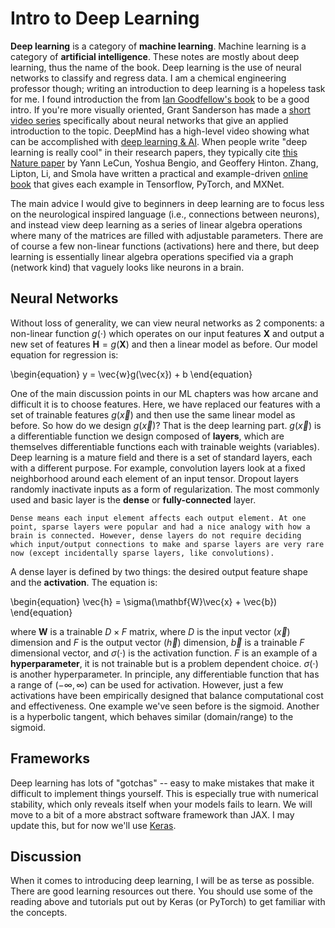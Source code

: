 # Intro to Deep Learning


**Deep learning** is a category of **machine learning**. Machine learning is a category of **artificial intelligence**. These notes are mostly about deep learning, thus the name of the book. Deep learning is the use of neural networks to classify and regress data. I am a chemical engineering professor though; writing an introduction to deep learning is a hopeless task for me. I found introduction the from [Ian Goodfellow's book](https://www.deeplearningbook.org/contents/intro.html) to be a good intro. If you're more visually oriented, Grant Sanderson has made a [short video series](https://www.youtube.com/watch?v=aircAruvnKk) specifically about neural networks that give an applied introduction to the topic. DeepMind has a high-level video showing what can be accomplished with [deep learning & AI](https://www.youtube.com/watch?v=7R52wiUgxZI). When people write "deep learning is really cool" in their research papers, they typically cite [this Nature paper](https://www.nature.com/articles/nature14539) by Yann LeCun, Yoshua Bengio, and Geoffery Hinton. Zhang, Lipton, Li, and Smola have written a practical and example-driven [online book](http://d2l.ai/index.html) that gives each example in Tensorflow, PyTorch, and MXNet.

The main advice I would give to beginners in deep learning are to focus less on the neurological inspired language (i.e., connections between neurons), and instead view deep learning as a series of linear algebra operations where many of the matrices are filled with adjustable parameters. There are of course a few non-linear functions (activations) here and there, but deep learning is essentially linear algebra operations specified via a graph (network kind) that vaguely looks like neurons in a brain.


## Neural Networks

Without loss of generality, we can view neural networks as 2 components: a non-linear function $g(\cdot)$ which operates on our input features $\mathbf{X}$ and output a new set of features $\mathbf{H} = g(\mathbf{X})$ and then a linear model as before. Our model equation for regression is:

\begin{equation}
    y = \vec{w}g(\vec{x}) + b
\end{equation}

One of the main discussion points in our ML chapters was how arcane and difficult it is to choose features. Here, we have replaced our features with a set of trainable features $g(\vec{x})$ and then use the same linear model as before. So how do we design $g(\vec{x})$? That is the deep learning part. $g(\vec{x})$ is a differentiable function we design composed of **layers**, which are themselves differentiable functions each with trainable weights (variables). Deep learning is a mature field and there is a set of standard layers, each with a different purpose. For example, convolution layers look at a fixed neighborhood around each element of an input tensor. Dropout layers randomly inactivate inputs as a form of regularization. The most commonly used and basic layer is the **dense** or **fully-connected** layer.

```{margin}
Dense means each input element affects each output element. At one point, sparse layers were popular and had a nice analogy with how a brain is connected. However, dense layers do not require deciding which input/output connections to make and sparse layers are very rare now (except incidentally sparse layers, like convolutions).
```

A dense layer is defined by two things: the desired output feature shape and the **activation**. The equation is:

\begin{equation}
     \vec{h} = \sigma(\mathbf{W}\vec{x} + \vec{b})
\end{equation}

where $\mathbf{W}$ is a trainable $D \times F$ matrix, where $D$ is the input vector ($\vec{x}$) dimension and $F$ is the output vector ($\vec{h}$) dimension, $\vec{b}$ is a trainable $F$ dimensional vector, and $\sigma(\cdot)$ is the activation function. $F$ is an example of a **hyperparameter**, it is not trainable but is a problem dependent choice. $\sigma(\cdot)$ is another hyperparameter. In principle, any differentiable function that has a range of $(-\infty, \infty)$ can be used for activation. However, just a few activations have been empirically designed that balance computational cost and effectiveness. One example we've seen before is the sigmoid. Another is a hyperbolic tangent, which behaves similar (domain/range) to the sigmoid.


## Frameworks


Deep learning has lots of "gotchas" -- easy to make mistakes that make it difficult to implement things yourself. This is especially true with numerical stability, which only reveals itself when your models fails to learn. We will move to a bit of a more abstract software framework than JAX. I may update this, but for now we'll use [Keras](https://keras.io/).

## Discussion

When it comes to introducing deep learning, I will be as terse as possible. There are good learning resources out there. You should use some of the reading above and tutorials put out by Keras (or PyTorch) to get familiar with the concepts.

